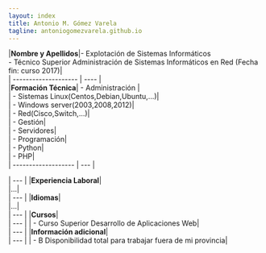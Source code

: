 ```yaml
---
layout: index
title: Antonio M. Gómez Varela
tagline: antoniogomezvarela.github.io
---
```


|**Nombre y Apellidos**|- Explotación de Sistemas Informáticos  
				   	    - Técnico Superior Administración de Sistemas Informáticos en Red (Fecha fin: curso 2017)|  
| -------------------- | ---- |  
|**Formación Técnica**|	- Administración |  
					  |		- Sistemas Linux(Centos,Debian,Ubuntu,...)|  
					  |		- Windows server(2003,2008,2012)|    
					  |		- Red(Cisco,Switch,...)|    
					  |	- Gestión|    
					  |		- Servidores|      
					  |	- Programación|  
					  |		- Python|    
					  |		- PHP|    
| ------------------- | --- |  











| --- |
|**Experiencia Laboral**|  
|...|  
| --- |
|**Idiomas**|  
|...|  
| --- |
|**Cursos**|  
| --- |
|	- Curso Superior Desarrollo de Aplicaciones Web|  
| --- |
|**Información adicional**|  
| --- |
|	- B Disponibilidad total para trabajar fuera de mi provincia|  
